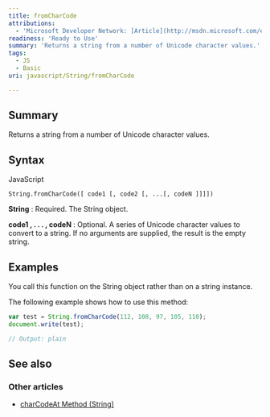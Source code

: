 ```yaml
---
title: fromCharCode
attributions:
  - 'Microsoft Developer Network: [Article](http://msdn.microsoft.com/en-us/library/ie/wb4w0k66(v=vs.94).aspx)'
readiness: 'Ready to Use'
summary: 'Returns a string from a number of Unicode character values.'
tags:
  - JS
  - Basic
uri: javascript/String/fromCharCode

---
```

## Summary

Returns a string from a number of Unicode character values.

## Syntax

<span class="language">JavaScript</span>

    String.fromCharCode([ code1 [, code2 [, ...[, codeN ]]]])

**String**
:   Required. The String object.

**code1 , . . . , codeN**
:   Optional. A series of Unicode character values to convert to a string. If no arguments are supplied, the result is the empty string.

## Examples

You call this function on the String object rather than on a string instance.

The following example shows how to use this method:

``` js
var test = String.fromCharCode(112, 108, 97, 105, 110);
document.write(test);

// Output: plain
```

## See also

### Other articles

-   [charCodeAt Method (String)](/javascript/String/charCodeAt)

